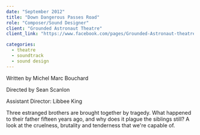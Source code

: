 ```yaml
---
date: "September 2012"
title: "Down Dangerous Passes Road"
role: "Composer/Sound Designer"
client: "Grounded Astronaut Theatre"
client_link: "https://www.facebook.com/pages/Grounded-Astronaut-theatre/152812671441665"

categories:
  - theatre
  - soundtrack
  - sound design
---
```

Written by Michel Marc Bouchard

Directed by Sean Scanlon

Assistant Director: Libbee King

Three estranged brothers are brought together by tragedy. What happened to their father fifteen years ago, and why does it plague the siblings still? A look at the cruelness, brutality and tenderness that we're capable of.
